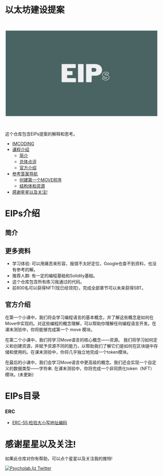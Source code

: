 # 以太坊建设提案

<br/>
<p align="center">
<img src="./image/background.png" width="500" alt="imcoding move ">
</a>
</p>
<br/>

这个仓库包含EIPs提案的解释和思考。

- [IMCODING](#imcoding)
- [课程介绍](#课程介绍)
  - [简介](#简介)
  - [总体点评](#总体点评)
  - [官方介绍](#官方介绍)
- [参考答案导航](#参考答案导航)
    - [创建第一个MOVE程序](#创建第一个move程序)
    - [结构体和资源](#结构体和资源)
- [感谢星星以及关注!](#感谢星星以及关注)

# EIPs介绍

## 简介



## 更多资料

- 学习体验: 可以用痛苦来形容，报错不太好定位，Google也查不到资料，也没有参考的解。
- 推荐人群: 有一定的编程基础和Solidity基础。
- 这个仓库包含所有练习我通过的代码。
- 前800名可以获得NFT(现已经领完)，完成全部章节可以未来获得SBT。


## 官方介绍

在第一个小课中，我们将会学习编程语言的基本概念，并了解这些概念是如何在Move中实现的。对这些编程的概念理解，可以帮助你理解任何编程语言开发。在课末测验中，你将能够完成第一个 move 模块。

在第二个小课中，我们将学习Move语言的核心概念——资源。 我们将学习如何定义和创建资源，并赋予资源不同的能力，以帮助我们了解它们是如何在区块链中存储和使用的。在课末测验中，你将几乎独立地完成一个token模块。

在最后的小课中，我们会学习Move语言中更高级的概念。我们还会实现一个自定义的数据类型——字符串. 在课末测验中，你将完成一个非同质化token（NFT）模块。(未更新)


# EIPs目录
### ERC
- [ERC-55:检验大小写地址编码](./ERC/ERC-55/ERC-55:校验大小写地址编码.md)




# 感谢星星以及关注!

如果此仓库对你有帮助，可以点个星星以及关注我的推特!

[![Psycholab.ljz Twitter](https://img.shields.io/badge/Twitter-1DA1F2?style=for-the-badge&logo=twitter&logoColor=white)](https://twitter.com/ljzbtc)









